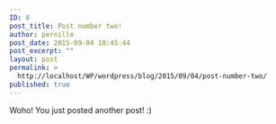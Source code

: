 ```yaml
---
ID: 8
post_title: Post number two!
author: pernille
post_date: 2015-09-04 10:45:44
post_excerpt: ""
layout: post
permalink: >
  http://localhost/WP/wordpress/blog/2015/09/04/post-number-two/
published: true
---
```

Woho! You just posted another post! :)